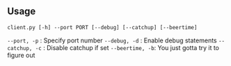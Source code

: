 ## Usage 

```
client.py [-h] --port PORT [--debug] [--catchup] [--beertime]
```

`--port, -p`    : Specify port number
`--debug, -d`   : Enable debug statements
`--catchup, -c` : Disable catchup if set
`--beertime, -b`: You just gotta try it to figure out
